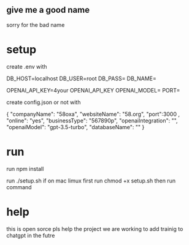 ## give me a good name
sorry for the bad name
# setup

create .env with

DB_HOST=localhost
DB_USER=root
DB_PASS=
DB_NAME=

OPENAI_API_KEY=4your OPENAI_API_KEY
OPENAI_MODEL=
PORT=

create config.json or not with

{
  "companyName": "58oxa",
  "websiteName": "58.org",
  "port":3000 ,
  "online": "yes",
  "businessType": "567890p",
  "openaiIntegration": "",
  "openaiModel": "gpt-3.5-turbo",
  "databaseName": ""
}

# run
run npm install

run
./setup.sh if on mac limux first run chmod +x setup.sh then run command 

# help
this is open sorce pls help the project we are working to add trainig to chatgpt in the futre 
